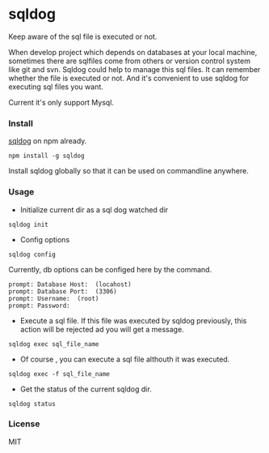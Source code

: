 # sqldog
Keep aware of the sql file is executed or not.

When develop project which depends on databases at your local machine, sometimes there are sqlfiles come from others or version control system like git and svn. Sqldog could help to manage this sql files. It can remember whether the file is executed or not. And it's convenient to use sqldog for executing sql files you want.  

Current it's only support Mysql.

### Install

[sqldog](https://www.npmjs.com/package/sqldog) on npm already.

```
npm install -g sqldog
```
Install sqldog globally so that it can be used on commandline anywhere.

### Usage
* Initialize current dir as a sql dog watched dir
```
sqldog init
```
* Config options
```
sqldog config
```
Currently, db options can be configed here by the command.
```
prompt: Database Host:  (locahost)
prompt: Database Port:  (3306)
prompt: Username:  (root)
prompt: Password:
```
  
* Execute a sql file. If this file was executed by sqldog previously, this action will be rejected ad you will get a message.
```
sqldog exec sql_file_name
```
  
* Of course , you can execute a sql file althouth it was executed.
```
sqldog exec -f sql_file_name
```
  
* Get the status of the current sqldog dir.
```
sqldog status
```
  


### License
MIT
